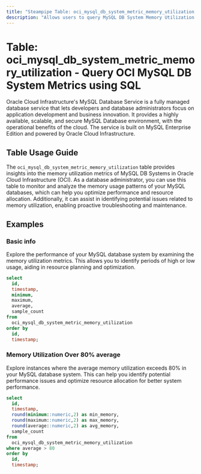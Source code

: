 ```yaml
---
title: "Steampipe Table: oci_mysql_db_system_metric_memory_utilization - Query OCI MySQL DB System Metrics using SQL"
description: "Allows users to query MySQL DB System Memory Utilization Metrics."
---
```


# Table: oci_mysql_db_system_metric_memory_utilization - Query OCI MySQL DB System Metrics using SQL

Oracle Cloud Infrastructure's MySQL Database Service is a fully managed database service that lets developers and database administrators focus on application development and business innovation. It provides a highly available, scalable, and secure MySQL Database environment, with the operational benefits of the cloud. The service is built on MySQL Enterprise Edition and powered by Oracle Cloud Infrastructure.

## Table Usage Guide

The `oci_mysql_db_system_metric_memory_utilization` table provides insights into the memory utilization metrics of MySQL DB Systems in Oracle Cloud Infrastructure (OCI). As a database administrator, you can use this table to monitor and analyze the memory usage patterns of your MySQL databases, which can help you optimize performance and resource allocation. Additionally, it can assist in identifying potential issues related to memory utilization, enabling proactive troubleshooting and maintenance.

## Examples

### Basic info
Explore the performance of your MySQL database system by examining the memory utilization metrics. This allows you to identify periods of high or low usage, aiding in resource planning and optimization.

```sql
select
  id,
  timestamp,
  minimum,
  maximum,
  average,
  sample_count
from
  oci_mysql_db_system_metric_memory_utilization
order by
  id,
  timestamp;
```

### Memory Utilization Over 80% average
Explore instances where the average memory utilization exceeds 80% in your MySQL database system. This can help you identify potential performance issues and optimize resource allocation for better system performance.

```sql
select
  id,
  timestamp,
  round(minimum::numeric,2) as min_memory,
  round(maximum::numeric,2) as max_memory,
  round(average::numeric,2) as avg_memory,
  sample_count
from
  oci_mysql_db_system_metric_memory_utilization
where average > 80
order by
  id,
  timestamp;
```